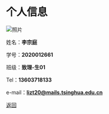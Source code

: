 # 个人信息

![照片](头像.jpg)

姓名：**李宗庭**

学号：**2020012661**

班级：**致理-生01**

Tel：**13603718133**

e-mail：**lizt20@mails.tsinghua.edu.cn**

[返回](README.md)
